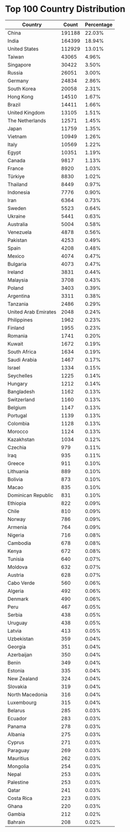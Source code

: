 # Top 100 Country Distribution
| Country | Count | Percentage |
|----|----|----|
| China | 191188 | 22.03% |
| India | 164399 | 18.94% |
| United States | 112929 | 13.01% |
| Taiwan | 43065 | 4.96% |
| Singapore | 30422 | 3.50% |
| Russia | 26051 | 3.00% |
| Germany | 24834 | 2.86% |
| South Korea | 20058 | 2.31% |
| Hong Kong | 14510 | 1.67% |
| Brazil | 14411 | 1.66% |
| United Kingdom | 13105 | 1.51% |
| The Netherlands | 12571 | 1.45% |
| Japan | 11759 | 1.35% |
| Vietnam | 10949 | 1.26% |
| Italy | 10569 | 1.22% |
| Egypt | 10351 | 1.19% |
| Canada | 9817 | 1.13% |
| France | 8920 | 1.03% |
| Türkiye | 8830 | 1.02% |
| Thailand | 8449 | 0.97% |
| Indonesia | 7776 | 0.90% |
| Iran | 6364 | 0.73% |
| Sweden | 5523 | 0.64% |
| Ukraine | 5441 | 0.63% |
| Australia | 5004 | 0.58% |
| Venezuela | 4878 | 0.56% |
| Pakistan | 4253 | 0.49% |
| Spain | 4208 | 0.48% |
| Mexico | 4074 | 0.47% |
| Bulgaria | 4073 | 0.47% |
| Ireland | 3831 | 0.44% |
| Malaysia | 3708 | 0.43% |
| Poland | 3403 | 0.39% |
| Argentina | 3311 | 0.38% |
| Tanzania | 2486 | 0.29% |
| United Arab Emirates | 2048 | 0.24% |
| Philippines | 1962 | 0.23% |
| Finland | 1955 | 0.23% |
| Romania | 1741 | 0.20% |
| Kuwait | 1672 | 0.19% |
| South Africa | 1634 | 0.19% |
| Saudi Arabia | 1467 | 0.17% |
| Israel | 1334 | 0.15% |
| Seychelles | 1225 | 0.14% |
| Hungary | 1212 | 0.14% |
| Bangladesh | 1162 | 0.13% |
| Switzerland | 1160 | 0.13% |
| Belgium | 1147 | 0.13% |
| Portugal | 1139 | 0.13% |
| Colombia | 1128 | 0.13% |
| Morocco | 1124 | 0.13% |
| Kazakhstan | 1034 | 0.12% |
| Czechia | 979 | 0.11% |
| Iraq | 935 | 0.11% |
| Greece | 911 | 0.10% |
| Lithuania | 889 | 0.10% |
| Bolivia | 873 | 0.10% |
| Macao | 835 | 0.10% |
| Dominican Republic | 831 | 0.10% |
| Ethiopia | 822 | 0.09% |
| Chile | 810 | 0.09% |
| Norway | 786 | 0.09% |
| Armenia | 764 | 0.09% |
| Nigeria | 716 | 0.08% |
| Cambodia | 678 | 0.08% |
| Kenya | 672 | 0.08% |
| Tunisia | 640 | 0.07% |
| Moldova | 632 | 0.07% |
| Austria | 628 | 0.07% |
| Cabo Verde | 560 | 0.06% |
| Algeria | 492 | 0.06% |
| Denmark | 490 | 0.06% |
| Peru | 467 | 0.05% |
| Serbia | 438 | 0.05% |
| Uruguay | 438 | 0.05% |
| Latvia | 413 | 0.05% |
| Uzbekistan | 359 | 0.04% |
| Georgia | 351 | 0.04% |
| Azerbaijan | 350 | 0.04% |
| Benin | 349 | 0.04% |
| Estonia | 335 | 0.04% |
| New Zealand | 324 | 0.04% |
| Slovakia | 319 | 0.04% |
| North Macedonia | 316 | 0.04% |
| Luxembourg | 315 | 0.04% |
| Belarus | 285 | 0.03% |
| Ecuador | 283 | 0.03% |
| Panama | 278 | 0.03% |
| Albania | 275 | 0.03% |
| Cyprus | 271 | 0.03% |
| Paraguay | 269 | 0.03% |
| Mauritius | 262 | 0.03% |
| Mongolia | 254 | 0.03% |
| Nepal | 253 | 0.03% |
| Palestine | 253 | 0.03% |
| Qatar | 241 | 0.03% |
| Costa Rica | 223 | 0.03% |
| Ghana | 220 | 0.03% |
| Gambia | 212 | 0.02% |
| Bahrain | 208 | 0.02% |

